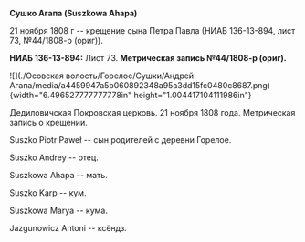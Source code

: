 **Сушко Агапа (Suszkowa Ahapa)**

21 ноября 1808 г -- крещение сына Петра Павла (НИАБ 136-13-894, лист 73,
№44/1808-р (ориг)).

**НИАБ 136-13-894:** Лист 73. **Метрическая запись №44/1808-р (ориг).**

![](./Осовская волость/Горелое/Сушки/Андрей Агапа/media/a4459947a5b060892348a95a3dd15fc0480c8687.png){width="6.496527777777778in"
height="1.004417104111986in"}

Дедиловичская Покровская церковь. 21 ноября 1808 года. Метрическая
запись о крещении.

Suszko Piotr Paweł -- сын родителей с деревни Горелое.

Suszko Andrey -- отец.

Suszkowa Ahapa -- мать.

Suszko Karp -- кум.

Suszkowa Marya -- кума.

Jazgunowicz Antoni -- ксёндз.
